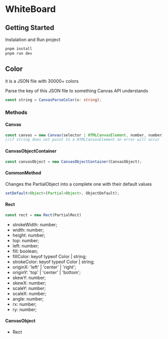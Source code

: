 # WhiteBoard
## Getting Started
Instalation and Run project
```sh
pnpm install
pnpm run dev 
```
## Color
it is a JSON file with 30000+ colors

Parse the key of this JSON file to something Canvas API understands
```typescript
const string = CanvasParseColor(x: string);
```

### Methods
#### Canvas
```typescript
const canvas = new Canvas(selector | HTMLCanvasElement, number, number);
//if string does not point to a HTMLCanvasElement an error will occur
```
#### CanvasObjectContainer
```typescript
const canvasObject = new CanvasObjectContainer(CanvasObject);
```

#### CommonMethod
Changes the PartialObject into a complete one with their default values
```typescript
setDefault<Object>(Partial<Object>, ObjectDefault);
```

#### Rect

```typescript
const rect = new Rect(PartialRect)
```

* strokeWidth: number;
* width: number;
* height: number;
* top: number;
* left: number;
* fill: boolean;
* fillColor: keyof typeof Color | string;
* strokeColor: keyof typeof Color | string;
* originX: 'left' | 'center' | 'right';
* originY: 'top' | 'center' | 'bottom';
* skewY: number;
* skewX: number;
* scaleY: number;
* scaleX: number;
* angle: number;
* rx: number;
* ry: number;


#### CanvasObject
* Rect
